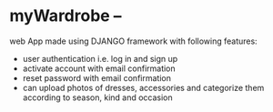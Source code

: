 # myWardrobe – 
  web App made using DJANGO framework with following features:
- user authentication i.e. log in and sign up
- activate account with email confirmation
- reset password with email confirmation 
- can upload photos of dresses, accessories and categorize them according to      season, kind and occasion
